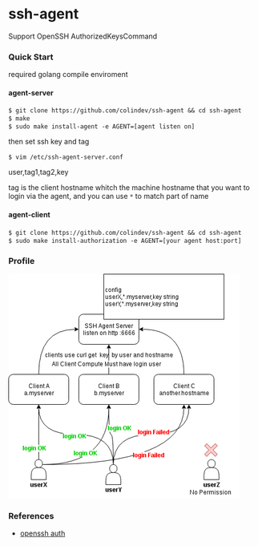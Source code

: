 # ssh-agent
Support OpenSSH AuthorizedKeysCommand

### Quick Start

required golang compile enviroment

#### agent-server
```
$ git clone https://github.com/colindev/ssh-agent && cd ssh-agent
$ make
$ sudo make install-agent -e AGENT=[agent listen on]
```

then set ssh key and tag
```
$ vim /etc/ssh-agent-server.conf
```
user,tag1,tag2,key

tag is the client hostname whitch the machine hostname that you want to login via the agent, and you can use `*` to match part of name

#### agent-client
```
$ git clone https://github.com/colindev/ssh-agent && cd ssh-agent
$ sudo make install-authorization -e AGENT=[your agent host:port]
```

### Profile

![profile](./profile.png)

### References
- [openssh auth](https://blog.heckel.xyz/2015/05/04/openssh-authorizedkeyscommand-with-fingerprint/)
